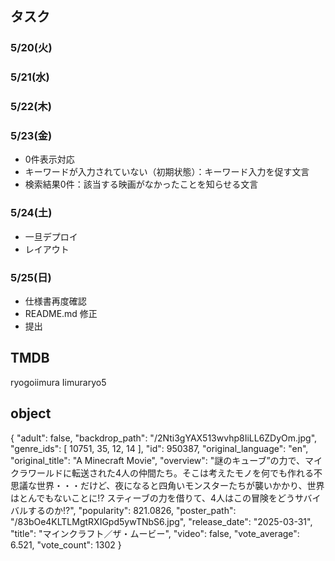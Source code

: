 
## タスク
### 5/20(火)
<!-- - VITE でプロジェクト作成、Git管理 -->
<!-- - API 取得、表示(映画タイトル、サムネイル画像、リリース年月日、映画ジャンル（複数表示）) -->
### 5/21(水)
<!-- - 追加読み込みボタン(データを20件ずつ追加で読み込み、表示) -->
<!-- - 検索(キーワード) -->
<!-- - キーワード検索中のもっと見るボタン押下 -->
### 5/22(木)
<!-- - キーワード検索切り分け -->
<!-- - 検索(リリース年,2020年〜2024年のプルダウン) -->
### 5/23(金)
- 0件表示対応
- キーワードが入力されていない（初期状態）：キーワード入力を促す文言
- 検索結果0件：該当する映画がなかったことを知らせる文言
### 5/24(土)
- 一旦デプロイ
- レイアウト
### 5/25(日)
- 仕様書再度確認
- README.md 修正
- 提出

## TMDB
ryogoiimura
Iimuraryo5

## object
{
    "adult": false,
    "backdrop_path": "/2Nti3gYAX513wvhp8IiLL6ZDyOm.jpg",
    "genre_ids": [
        10751,
        35,
        12,
        14
    ],
    "id": 950387,
    "original_language": "en",
    "original_title": "A Minecraft Movie",
    "overview": "謎のキューブ”の力で、マイクラワールドに転送された4人の仲間たち。そこは考えたモノを何でも作れる不思議な世界・・・だけど、夜になると四角いモンスターたちが襲いかかり、世界はとんでもないことに!? スティーブの力を借りて、4人はこの冒険をどうサバイバルするのか!?",
    "popularity": 821.0826,
    "poster_path": "/83bOe4KLTLMgtRXIGpd5ywTNbS6.jpg",
    "release_date": "2025-03-31",
    "title": "マインクラフト／ザ・ムービー",
    "video": false,
    "vote_average": 6.521,
    "vote_count": 1302
}

